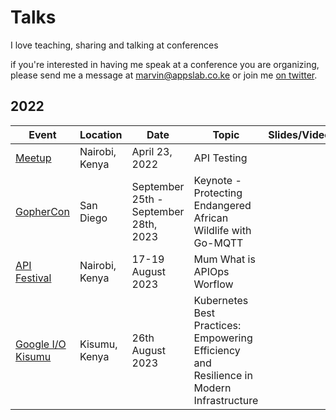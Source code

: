 # Talks

I love teaching, sharing and talking at conferences

if you're interested in having me speak at a conference you are organizing, please send me a message at marvin@appslab.co.ke or join me [on twitter](https://twitter.com/marvin_hosea).

## 2022

| Event                   | Location       | Date              | Topic                                                                                     |   Slides/Videos           |
|-------------------------|----------------|-------------------|-------------------------------------------------------------------------------------------|---------------------------|
| [Meetup][1e]            | Nairobi, Kenya | April 23, 2022    | API Testing                                                                               |                           |
| [GopherCon][1g]         | San Diego      | September 25th - September 28th, 2023 | Keynote - Protecting Endangered African Wildlife with Go-MQTT                             |       |
| [API Festival][1a]      | Nairobi, Kenya | 17-19 August 2023 | Mum What is APIOps Worflow                                                                |         |
| [Google I/O Kisumu][1b] | Kisumu, Kenya | 26th August 2023 | Kubernetes Best Practices: Empowering Efficiency and Resilience in Modern Infrastructure  | |


[1e]: https://meetup.com
[1s]: https://speeakerdeck.com
[1g]: https://www.gophercon.com
[1a]: https://www.apifestival.africa
[1b]: https://gdg.community.dev/events/details/google-gdg-kisumu-presents-google-io-extended-2023-kisumu/
